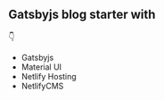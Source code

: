 ## Gatsbyjs blog starter with 


:point_down:

- Gatsbyjs
- Material UI
- Netlify Hosting
- NetlifyCMS